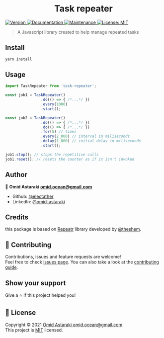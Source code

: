 <h1 align="center">Task repeater</h1>
<p>
  <a href="https://www.npmjs.com/package/task-repeater" target="_blank">
    <img alt="Version" src="https://img.shields.io/npm/v/task-repeater.svg">
  </a>
  <a href="https://github.com/electather/task-repeater#readme" target="_blank">
    <img alt="Documentation" src="https://img.shields.io/badge/documentation-yes-brightgreen.svg" />
  </a>
  <a href="https://github.com/electather/task-repeater/graphs/commit-activity" target="_blank">
    <img alt="Maintenance" src="https://img.shields.io/badge/Maintained%3F-yes-green.svg" />
  </a>
  <a href="https://github.com/electather/task-repeater/blob/master/LICENSE" target="_blank">
    <img alt="License: MIT" src="https://img.shields.io/github/license/electather/task-repeater" />
  </a>
</p>

> A Javascript library created to help manage repeated tasks

## Install

```sh
yarn install
```

## Usage

```typescript
import TaskRepeater from 'task-repeater';

const job1 = TaskRepeater()
                .do(() => { /*...*/ })
                .every(1000)
                .start();

const job2 = TaskRepeater()
                .do(() => { /*...*/ })
                .do(() => { /*...*/ })
                .for(5) // times
                .every(2_000) // interval in miliseconds 
                .delay(1_000) // initial delay in miliseconds
                .start();

job1.stop(); // stops the repetitive calls
job1.reset(); // resets the counter as if it isn't invoked
```

## Author

👤 **Omid Astaraki <omid.ocean@gmail.com>**

* Github: [@electather](https://github.com/electather)
* LinkedIn: [@omid-astaraki](https://linkedin.com/in/omid-astaraki)

## Credits 

this package is based on [Repeatr](https://github.com/theshem/Repeatr) library developed by [@theshem](https://github.com/theshem).

## 🤝 Contributing

Contributions, issues and feature requests are welcome!<br />Feel free to check [issues page](https://github.com/electather/task-repeater/issues). You can also take a look at the [contributing guide](https://github.com/electather/task-repeater/blob/master/CONTRIBUTING.md).

## Show your support

Give a ⭐️ if this project helped you!

## 📝 License

Copyright © 2021 [Omid Astaraki <omid.ocean@gmail.com>](https://github.com/electather).<br />
This project is [MIT](https://github.com/electather/task-repeater/blob/master/LICENSE) licensed.